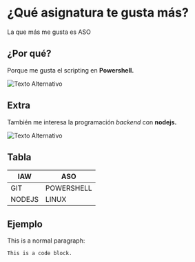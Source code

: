 # ¿Qué asignatura te gusta más?

La que más me gusta es ASO 

## ¿Por qué?

Porque me gusta el scripting en **Powershell.**

![Texto Alternativo](https://upload.wikimedia.org/wikipedia/commons/a/af/PowerShell_Core_6.0_icon.png)

## Extra

También me interesa la programación *backend* con **nodejs.**


![Texto Alternativo](https://upload.wikimedia.org/wikipedia/commons/thumb/d/d9/Node.js_logo.svg/2560px-Node.js_logo.svg.png)


## Tabla

|      IAW     |      ASO     |
|--------------|--------------|
|      GIT     |  POWERSHELL  |
|     NODEJS   |    LINUX     |


## Ejemplo

This is a normal paragraph:

    This is a code block.

